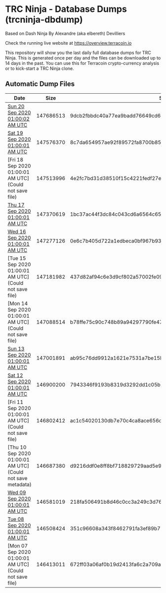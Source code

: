 # TRC Ninja - Database Dumps (trcninja-dbdump)
Based on Dash Ninja By Alexandre (aka elbereth) Devilliers

Check the running live website at https://overview.terracoin.io

This repository will show you the last daily full database dumps for TRC Ninja. This is generated once per day and the files can be downloaded up to 14 days in the past.
You can use this for Terracoin crypto-currency analysis or to kick-start a TRC Ninja clone.


## Automatic Dump Files
| Date | Size | SHA256 |
|--|--|--|
| [Sun 20 Sep 2020 01:00:02 AM UTC]() | 147686513 | 9dcb2fbbdc40a77ea9badd76649cd60496cd18f79c6f0961d5b3936681b541f8 | 
| [Sat 19 Sep 2020 01:00:01 AM UTC]() | 147576370 | 8c7da654957ae92f89572fa8700b85c98304a99241328a849db29675a0ffcf5d | 
| [Fri 18 Sep 2020 01:00:01 AM UTC](Could not save file) | 147513996 | 4e2fc7bd31d38510f15c4221fedf27eb4cfe782752632279bceba5732cadb2e3 | 
| [Thu 17 Sep 2020 01:00:01 AM UTC]() | 147370619 | 1bc37ac44f3dc84c043cd6a6564c65e5a0118ed381bd1355e2f92664bc9006ce | 
| [Wed 16 Sep 2020 01:00:01 AM UTC]() | 147277126 | 0e6c7b405d722a1edbeca0bf967b9372d0598b8378f18c4da7256fbbba31a827 | 
| [Tue 15 Sep 2020 01:00:01 AM UTC](Could not save file) | 147181982 | 437d82af94c6e3d9cf802a57002fe097c5750d536310fa70422fe3d2517d075b | 
| [Mon 14 Sep 2020 01:00:01 AM UTC](Could not save file) | 147088514 | b78ffe75c90c748b89a94297790fe471682707c86acf2227acf2c9e8405d72ab | 
| [Sun 13 Sep 2020 01:00:01 AM UTC]() | 147001891 | ab95c76dd9912a1621e7531a7be15bde7e13362eb27d8c72ea16a853229e38d8 | 
| [Sat 12 Sep 2020 01:00:01 AM UTC]() | 146900200 | 7943346f9193b8319d3292dd1c05b2e4346448a4a5c74b0fb7d743a9070bd9b5 | 
| [Fri 11 Sep 2020 01:00:01 AM UTC](Could not save file) | 146802412 | ac1c54020130db7e70c4ca8ace656d5823e0d253ac4259419a9fd04493e6dbcc | 
| [Thu 10 Sep 2020 01:00:01 AM UTC](Could not save metadata) | 146687380 | d9216ddf0e8ff8bf718829729aad5e9ee5b5e6ceade1b78219d7931787611c3b | 
| [Wed 09 Sep 2020 01:00:01 AM UTC]() | 146581019 | 218fa506491b8d46c0cc3a249c3d763a206e260978de860af900c6acce470336 | 
| [Tue 08 Sep 2020 01:00:01 AM UTC]() | 146508424 | 351c96608a343f8462791fa3ef89b71419bd1afd334c22113704a9cace034291 | 
| [Mon 07 Sep 2020 01:00:01 AM UTC](Could not save file) | 146413011 | 672ff03a06af0b19d2413fa6c2a709a050651642ab17c58052593f0a79511801 | 
